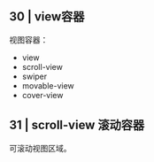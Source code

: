 ## 30 | view容器

视图容器：
- view
- scroll-view
- swiper
- movable-view
- cover-view

## 31 | scroll-view 滚动容器

可滚动视图区域。